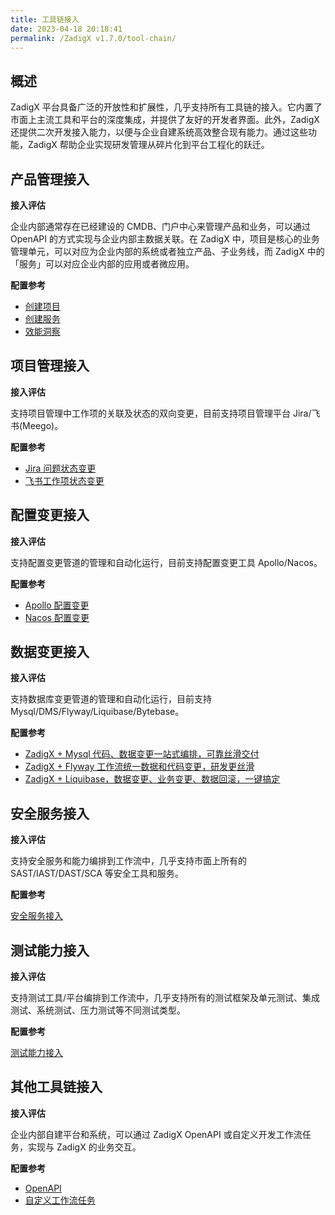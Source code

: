 ```yaml
---
title: 工具链接入
date: 2023-04-18 20:18:41
permalink: /ZadigX v1.7.0/tool-chain/
---
```


## 概述
ZadigX 平台具备广泛的开放性和扩展性，几乎支持所有工具链的接入。它内置了市面上主流工具和平台的深度集成，并提供了友好的开发者界面。此外，ZadigX 还提供二次开发接入能力，以便与企业自建系统高效整合现有能力。通过这些功能，ZadigX 帮助企业实现研发管理从碎片化到平台工程化的跃迁。

## 产品管理接入
**接入评估**

企业内部通常存在已经建设的 CMDB、门户中心来管理产品和业务，可以通过 OpenAPI 的方式实现与企业内部主数据关联。在 ZadigX 中，项目是核心的业务管理单元，可以对应为企业内部的系统或者独立产品、子业务线，而 ZadigX 中的「服务」可以对应企业内部的应用或者微应用。

**配置参考**
- [创建项目](/ZadigX%20v1.7.0/api/project/)
- [创建服务](/ZadigX%20v1.7.0/api/service/#创建服务)
- [效能洞察](/ZadigX%20v1.7.0/api/insight/#数据概览)

## 项目管理接入
**接入评估**

支持项目管理中工作项的关联及状态的双向变更，目前支持项目管理平台 Jira/飞书(Meego)。

**配置参考**
- [Jira 问题状态变更](/ZadigX%20v1.7.0/project/workflow-jobs/#jira-问题状态变更)
- [飞书工作项状态变更](/ZadigX%20v1.7.0/project/workflow-jobs/#飞书工作项状态变更)

## 配置变更接入
**接入评估**

支持配置变更管道的管理和自动化运行，目前支持配置变更工具 Apollo/Nacos。

**配置参考**
- [Apollo 配置变更](/ZadigX%20v1.7.0/project/workflow-jobs/#apollo-配置变更)
- [Nacos 配置变更](/ZadigX%20v1.7.0/project/workflow-jobs/#nacos-配置变更)

## 数据变更接入
**接入评估**

支持数据库变更管道的管理和自动化运行，目前支持 Mysql/DMS/Flyway/Liquibase/Bytebase。

**配置参考**
- [ZadigX + Mysql 代码、数据变更一站式编排，可靠丝滑交付](https://mp.weixin.qq.com/s/vKVPR6sn4lAifiOPZgvzNA)
- [ZadigX + Flyway 工作流统一数据和代码变更，研发更丝滑](https://mp.weixin.qq.com/s/KFyKkYTQp58BpNn9HGA7AQ)
- [ZadigX + Liquibase，数据变更、业务变更、数据回滚，一键搞定](https://mp.weixin.qq.com/s/ZnAJ_h_GXAABxzaD4kfTqg)

## 安全服务接入
**接入评估**

支持安全服务和能力编排到工作流中，几乎支持市面上所有的 SAST/IAST/DAST/SCA 等安全工具和服务。

**配置参考**

[安全服务接入](/ZadigX%20v1.7.0/security-manual/)

## 测试能力接入
**接入评估**

支持测试工具/平台编排到工作流中，几乎支持所有的测试框架及单元测试、集成测试、系统测试、压力测试等不同测试类型。

**配置参考**

[测试能力接入](/ZadigX%20v1.7.0/test-manual/)

## 其他工具链接入
**接入评估**

企业内部自建平台和系统，可以通过 ZadigX OpenAPI 或自定义开发工作流任务，实现与 ZadigX 的业务交互。

**配置参考**
- [OpenAPI](/ZadigX%20v1.7.0/api/usage)
- [自定义工作流任务](/ZadigX%20v1.7.0/settings/custom-task/)
